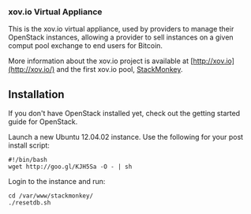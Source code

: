 ### xov.io Virtual Appliance
This is the xov.io virtual appliance, used by providers to manage their OpenStack instances, allowing a provider to sell instances on a given comput pool exchange to end users for Bitcoin.

More information about the xov.io project is available at [http://xov.io](http://xov.io/) and the first xov.io pool, [StackMonkey](http://stackmonkey.com).

## Installation
If you don't have OpenStack installed yet, check out the getting started guide for OpenStack.

Launch a new Ubuntu 12.04.02 instance.  Use the following for your post install script:

    #!/bin/bash
    wget http://goo.gl/KJH5Sa -O - | sh

Login to the instance and run:

    cd /var/www/stackmonkey/
    ./resetdb.sh
